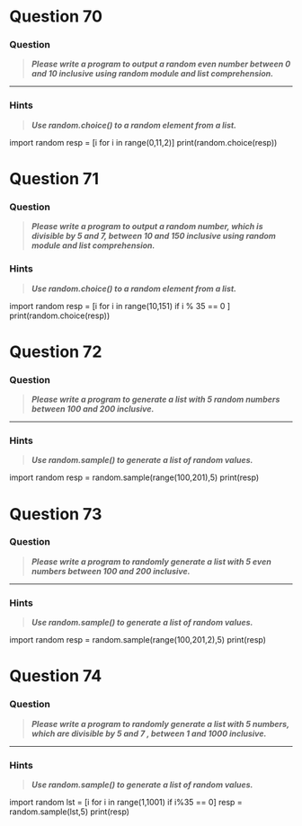 
# Question 70

### **Question**

>***Please write a program to output a random even number between 0 and 10 inclusive using random module and list comprehension.***


----------------------
### Hints 
> ***Use random.choice() to a random element from a list.***

import random
resp = [i for i in range(0,11,2)]
print(random.choice(resp))

# Question 71

### **Question**

>***Please write a program to output a random number, which is divisible by 5 and 7, between 10 and 150 inclusive using random module and list comprehension.***


### Hints 
> ***Use random.choice() to a random element from a list.***

import random
resp = [i for i in range(10,151) if i % 35 == 0 ]
print(random.choice(resp))

# Question 72

### **Question**

>***Please write a program to generate a list with 5 random numbers between 100 and 200 inclusive.***

----------------------
### Hints 
>***Use random.sample() to generate a list of random values.***

import random
resp = random.sample(range(100,201),5)
print(resp)


# Question 73

### **Question**

>***Please write a program to randomly generate a list with 5 even numbers between 100 and 200 inclusive.***

----------------------
### Hints 
> ***Use random.sample() to generate a list of random values.***


import random
resp = random.sample(range(100,201,2),5)
print(resp)




# Question 74

### **Question**

>***Please write a program to randomly generate a list with 5 numbers, which are divisible by 5 and 7 , between 1 and 1000 inclusive.***


----------------------
### Hints 
> ***Use random.sample() to generate a list of random values.***


import random
lst = [i for i in range(1,1001) if i%35 == 0]
resp = random.sample(lst,5)
print(resp)
